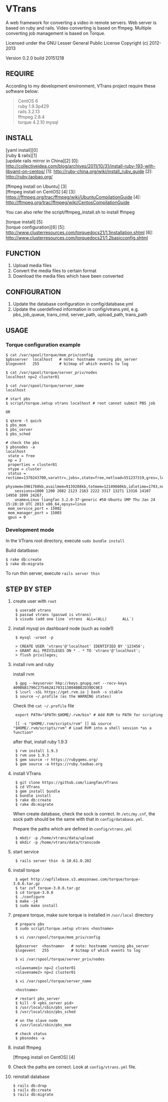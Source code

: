 VTrans
==

A web framework for converting a video in remote servers. Web server is based on ruby and rails. Video converting is based on ffmpeg. Multiple converting job management is based on Torque.

Licensed under the GNU Lesser General Public License Copyright (c) 2012-2013

Version 0.2.0 build 20151218

REQUIRE
--

According to my development environment, VTrans project require these software below:

> CentOS 6  
> ruby 1.9.3p429  
> rails 3.2.13  
> ffmpeg 2.8.4  
> torque 4.2.10 
> mysql  

INSTALL
--

[yaml install][0]  
[ruby & rails][1]  
[update rails mirror in China][2]
[0]: http://collectiveidea.com/blog/archives/2011/10/31/install-ruby-193-with-libyaml-on-centos/
[1]: http://ruby-china.org/wiki/install_ruby_guide
[2]: http://ruby.taobao.org/

[ffmpeg install on Ubuntu] [3]  
[ffmpeg install on CentOS] [4]
[3]: https://ffmpeg.org/trac/ffmpeg/wiki/UbuntuCompilationGuide
[4]: http://ffmpeg.org/trac/ffmpeg/wiki/CentosCompilationGuide

You can also refer the script/ffmpeg_install.sh to install ffmpeg

[torque install] [5]  
[torque configuration][6]
[5]: http://www.clusterresources.com/torquedocs21/1.1installation.shtml
[6]: http://www.clusterresources.com/torquedocs21/1.2basicconfig.shtml

FUNCTION
--

1. Upload media files
2. Convert the media files to certain format
3. Download the media files which have been converted

CONFIGURATION
--

1. Update the database configuration in config/database.yml
2. Update the userdefined information in config/vtrans.yml, e.g. pbs_job_queue, trans_cmd, server_path, upload_path, trans_path

USAGE
--

### Torque configuration example

    $ cat /var/spool/torque/mom_priv/config
    $pbsserver  localhost   # note: hostname running pbs_server
    $logevent   255         # bitmap of which events to log

    $ cat /var/spool/torque/server_priv/nodes
    localhost np=2 cluster01
    
    $ cat /var/spool/torque/server_name
    localhost

    # start pbs
    $ script/torque.setup vtrans localhost # root cannot submit PBS job

    OR 

    $ qterm -t quick
    $ pbs_mom
    $ pbs_server
    $ pbs_sched

    # check the pbs
    $ pbsnodes -a
    localhost
     state = free
     np = 2
     properties = cluster01
     ntype = cluster
     status = rectime=1370243700,varattr=,jobs=,state=free,netload=551237319,gres=,loadave=0.43,ncpus=4,
        physmem=3961760kb,availmem=9139208kb,totmem=12149660kb,idletime=1703,nusers=4,nsessions=13,
        sessions=1000 1200 2082 2123 2163 2222 3317 13271 13316 14107 14958 1099 24267,
        uname=Linux liangfan 3.2.0-37-generic #58-Ubuntu SMP Thu Jan 24 15:28:10 UTC 2013 x86_64,opsys=linux
     mom_service_port = 15002
     mom_manager_port = 15003
     gpus = 0    


### Development mode

In the VTrans root directory, execute `sudo bundle install`
 
Build datatbase: 

    $ rake db:create
    $ rake db:migrate
              
To run thin server, execute `rails server thin`

STEP BY STEP
--

1. create user with `root`
    
        $ useradd vtrans
        $ passwd vtrans (passwd is vtrans)
        $ visudo (add one line `vtrans  ALL=(ALL)       ALL`)

2. install mysql on dashboard node (such as node1)

        $ mysql -uroot -p
        
        > CREATE USER 'vtrans'@'localhost' IDENTIFIED BY '123456';
        > GRANT ALL PRIVILEGES ON * . * TO 'vtrans'@'localhost';
        > flush privileges;

3. install rvm and ruby 

    install rvm

        $ gpg --keyserver hkp://keys.gnupg.net --recv-keys 409B6B1796C275462A1703113804BB82D39DC0E3
        $ \curl -sSL https://get.rvm.io | bash -s stable
        $ source ~/.profile (as the WARNING states)

    Check the `cat ~/.profile` file

        export PATH="$PATH:$HOME/.rvm/bin" # Add RVM to PATH for scripting

        [[ -s "$HOME/.rvm/scripts/rvm" ]] && source "$HOME/.rvm/scripts/rvm" # Load RVM into a shell session *as a function*

    after that, install ruby 1.9.3 

        $ rvm install 1.9.3
        $ rvm use 1.9.3
        $ gem source -r https://rubygems.org/
        $ gem source -a https://ruby.taobao.org

4. install VTrans

        $ git clone https://github.com/liangfan/VTrans
        $ cd VTrans
        $ gem install bundle
        $ bundle install
        $ rake db:create 
        $ rake db:migrate

    When create database, check the sock is correct. In `/etc/my.cnf`, 
    the sock path should be the same with that in `config/database.yml`.

    Prepare the paths which are defined in `config/vtrans.yml`

        $ mkdir -p /home/vtrans/data/upload
        $ mkdir -p /home/vtrans/data/transcode

5. start service 

        $ rails server thin -b 10.61.0.202 

6. install torque

        $ wget http://wpfilebase.s3.amazonaws.com/torque/torque-3.0.6.tar.gz
        $ tar zxf torque-3.0.6.tar.gz
        $ cd torque-3.0.6
        $ ./configure
        $ make -j4 
        $ sudo make install

7. prepare torque, make sure torque is installed in `/usr/local` directory

        # prepare pbs
        $ sudo script/torque.setup vtrans <hostname>

        $ vi /var/spool/torque/mom_priv/config

        $pbsserver  <hostname>   # note: hostname running pbs_server
        $logevent   255          # bitmap of which events to log

        $ vi /var/spool/torque/server_priv/nodes

        <slavename1> np=2 cluster01
        <slavename2> np=2 cluster01
        
        $ vi /var/spool/torque/server_name

        <hostname>

        # restart pbs_server
        $ kill -9 <pbs_server pid>
        $ /usr/local/sbin/pbs_server
        $ /usr/local/sbin/pbs_sched

        # on the slave node
        $ /usr/local/sbin/pbs_mom

        # check status
        $ pbsnodes -a

8. install ffmpeg

    [ffmpeg install on CentOS] [4]

9. Check the paths are correct. Look at `config/vtrans.yml` file.

10. reinstall database

        $ rails db:drop
        $ rails db:create
        $ rails db:migrate

